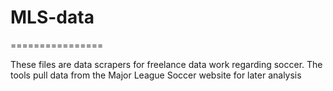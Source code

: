 # MLS-data
================

These files are data scrapers for freelance data work regarding soccer. The tools pull data from the Major League Soccer website for later analysis
